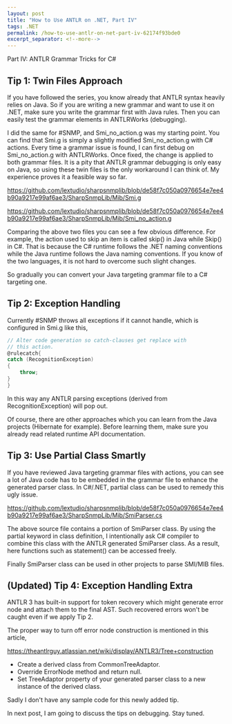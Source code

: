 ```yaml
---
layout: post
title: "How to Use ANTLR on .NET, Part IV"
tags: .NET
permalink: /how-to-use-antlr-on-net-part-iv-62174f93bde0
excerpt_separator: <!--more-->
---
```

Part IV: ANTLR Grammar Tricks for C#
<!--more-->

## Tip 1: Twin Files Approach

If you have followed the series, you know already that ANTLR syntax heavily relies on Java. So if you are writing a new grammar and want to use it on .NET, make sure you write the grammar first with Java rules. Then you can easily test the grammar elements in ANTLRWorks (debugging).

I did the same for #SNMP, and Smi_no_action.g was my starting point. You can find that Smi.g is simply a slightly modified Smi_no_action.g with C# actions. Every time a grammar issue is found, I can first debug on Smi_no_action.g with ANTLRWorks. Once fixed, the change is applied to both grammar files. It is a pity that ANTLR grammar debugging is only easy on Java, so using these twin files is the only workaround I can think of. My experience proves it a feasible way so far.

https://github.com/lextudio/sharpsnmplib/blob/de58f7c050a0976654e7ee4b90a9217e99af6ae3/SharpSnmpLib/Mib/Smi.g

https://github.com/lextudio/sharpsnmplib/blob/de58f7c050a0976654e7ee4b90a9217e99af6ae3/SharpSnmpLib/Mib/Smi_no_action.g

Comparing the above two files you can see a few obvious difference. For example, the action used to skip an item is called skip() in Java while Skip() in C#. That is because the C# runtime follows the .NET naming conventions while the Java runtime follows the Java naming conventions. If you know of the two languages, it is not hard to overcome such slight changes.

So gradually you can convert your Java targeting grammar file to a C# targeting one.

## Tip 2: Exception Handling

Currently #SNMP throws all exceptions if it cannot handle, which is configured in Smi.g like this,

``` csharp
// Alter code generation so catch-clauses get replace with
// this action.
@rulecatch{
catch (RecognitionException)
{
    throw;
}
}
```

In this way any ANTLR parsing exceptions (derived from RecognitionException) will pop out.

Of course, there are other approaches which you can learn from the Java projects (Hibernate for example). Before learning them, make sure you already read related runtime API documentation.

## Tip 3: Use Partial Class Smartly

If you have reviewed Java targeting grammar files with actions, you can see a lot of Java code has to be embedded in the grammar file to enhance the generated parser class. In C#/.NET, partial class can be used to remedy this ugly issue.

https://github.com/lextudio/sharpsnmplib/blob/de58f7c050a0976654e7ee4b90a9217e99af6ae3/SharpSnmpLib/Mib/SmiParser.cs

The above source file contains a portion of SmiParser class. By using the partial keyword in class definition, I intentionally ask C# compiler to combine this class with the ANTLR generated SmiParser class. As a result, here functions such as statement() can be accessed freely.

Finally SmiParser class can be used in other projects to parse SMI/MIB files.

## (Updated) Tip 4: Exception Handling Extra

ANTLR 3 has built-in support for token recovery which might generate error node and attach them to the final AST. Such recovered errors won't be caught even if we apply Tip 2.

The proper way to turn off error node construction is mentioned in this article,

https://theantlrguy.atlassian.net/wiki/display/ANTLR3/Tree+construction

* Create a derived class from CommonTreeAdaptor.
* Override ErrorNode method and return null.
* Set TreeAdaptor property of your generated parser class to a new instance of the derived class.

Sadly I don't have any sample code for this newly added tip.

In next post, I am going to discuss the tips on debugging. Stay tuned.
